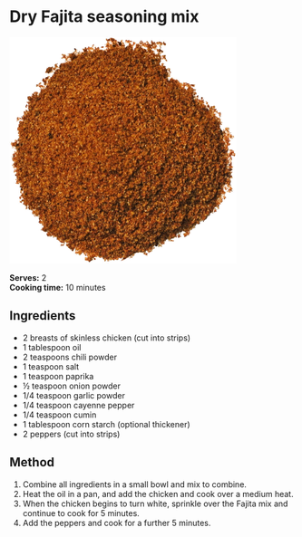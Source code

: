 # Dry Fajita seasoning mix

![Dry Fajita seasoning mix](resources/fajita-seasoning.gif)

**Serves:** 2  
**Cooking time:** 10 minutes

## Ingredients
- 2 breasts of skinless chicken (cut into strips)
- 1 tablespoon oil
- 2 teaspoons chili powder
- 1 teaspoon salt
- 1 teaspoon paprika
- ½ teaspoon onion powder
- 1/4 teaspoon garlic powder
- 1/4 teaspoon cayenne pepper
- 1/4 teaspoon cumin
- 1 tablespoon corn starch (optional thickener)
- 2 peppers (cut into strips)

## Method
1. Combine all ingredients in a small bowl and mix to combine. 
1. Heat the oil in a pan, and add the chicken and cook over a medium heat. 
1. When the chicken begins to turn white, sprinkle over the Fajita mix and continue to cook for 5 minutes.
1. Add the peppers and cook for a further 5 minutes.